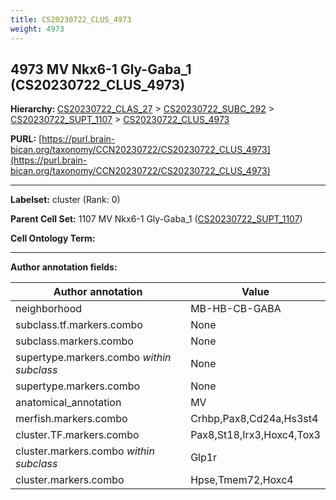 ```yaml
---
title: CS20230722_CLUS_4973
weight: 4973
---
```

## 4973 MV Nkx6-1 Gly-Gaba_1 (CS20230722_CLUS_4973)
<b>Hierarchy: </b>
[CS20230722_CLAS_27](../CS20230722_CLAS_27) >
[CS20230722_SUBC_292](../CS20230722_SUBC_292) >
[CS20230722_SUPT_1107](../CS20230722_SUPT_1107) >
[CS20230722_CLUS_4973](../CS20230722_CLUS_4973)

**PURL:** [https://purl.brain-bican.org/taxonomy/CCN20230722/CS20230722_CLUS_4973](https://purl.brain-bican.org/taxonomy/CCN20230722/CS20230722_CLUS_4973)

---


**Labelset:** cluster (Rank: 0)

**Parent Cell Set:** 1107 MV Nkx6-1 Gly-Gaba_1 ([CS20230722_SUPT_1107](../CS20230722_SUPT_1107))



**Cell Ontology Term:** 

[MARKER GENES.]: #


---

[TRANSFERRED ANNOTATIONS.]: #


[AUTHOR ANNOTATION FIELDS.]: #


**Author annotation fields:**

| Author annotation | Value |
|-------------------|-------|
|neighborhood|MB-HB-CB-GABA|
|subclass.tf.markers.combo|None|
|subclass.markers.combo|None|
|supertype.markers.combo _within subclass_|None|
|supertype.markers.combo|None|
|anatomical_annotation|MV|
|merfish.markers.combo|Crhbp,Pax8,Cd24a,Hs3st4|
|cluster.TF.markers.combo|Pax8,St18,Irx3,Hoxc4,Tox3|
|cluster.markers.combo _within subclass_|Glp1r|
|cluster.markers.combo|Hpse,Tmem72,Hoxc4|
